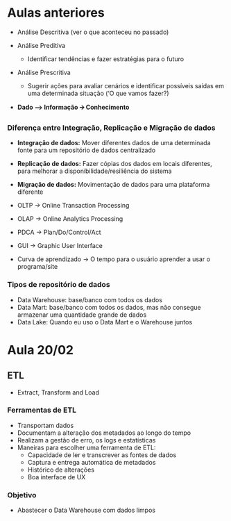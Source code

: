 # Aulas anteriores

- Análise Descritiva (ver o que aconteceu no passado)
- Análise Preditiva
    - Identificar tendências e fazer estratégias para o futuro
- Análise Prescritiva
    - Sugerir ações para avaliar cenários e identificar possíveis saídas em uma determinada situação (‘O que vamos fazer?)

- **Dado --> Informação 🡪 Conhecimento**

### Diferença entre Integração, Replicação e Migração de dados
- **Integração de dados:** Mover diferentes dados de uma determinada fonte para um repositório de dados centralizado
- **Replicação de dados:** Fazer cópias dos dados em locais diferentes, para melhorar a disponibilidade/resiliência do sistema
- **Migração de dados:** Movimentação de dados para uma plataforma diferente



- OLTP → Online Transaction Processing
- OLAP → Online Analytics Processing
- PDCA → Plan/Do/Control/Act
- GUI → Graphic User Interface
- Curva de aprendizado → O tempo para o usuário aprender a usar o programa/site

### Tipos de repositório de dados
- Data Warehouse: base/banco com todos os dados
- Data Mart: base/banco com todos os dados, mas não consegue armazenar uma quantidade grande de dados
- Data Lake: Quando eu uso o Data Mart e o Warehouse juntos


# Aula 20/02
## ETL
- Extract, Transform and Load
### Ferramentas de ETL
- Transportam dados
- Documentam a alteração dos metadados ao longo do tempo
- Realizam a gestão de erro, os logs e estatísticas
- Maneiras para escolher uma ferramenta de ETL:
  - Capacidade de ler e transcrever as fontes de dados
  - Captura e entrega automática de metadados
  - Histórico de alterações
  - Boa interface de UX   
### Objetivo
- Abastecer o Data Warehouse com dados limpos


  
